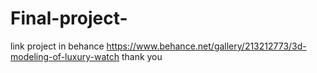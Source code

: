# Final-project-
link project in behance  https://www.behance.net/gallery/213212773/3d-modeling-of-luxury-watch
thank you 
